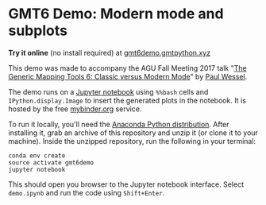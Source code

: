 # GMT6 Demo: Modern mode and subplots

**Try it online** (no install required) at [gmt6demo.gmtpython.xyz](http://gmt6demo.gmtpython.xyz)

This demo was made to accompany the AGU Fall Meeting 2017 talk
"[The Generic Mapping Tools 6: Classic versus Modern Mode](https://agu.confex.com/agu/fm17/meetingapp.cgi/Paper/233558)"
by [Paul Wessel](http://www.soest.hawaii.edu/wessel/).

The demo runs on a [Jupyter notebook](http://jupyter.org) using `%%bash` cells
and `IPython.display.Image` to insert the generated plots in the notebook.
It is hosted by the free [mybinder.org](https://mybinder.org/) service.

To run it locally, you'll need the [Anaconda Python
distribution](https://www.anaconda.com/download/).
After installing it, grab an archive of this repository and unzip it (or clone
it to your machine).
Inside the unzipped repository, run the following in your terminal:

    conda env create
    source activate gmt6demo
    jupyter notebook

This should open you browser to the Jupyter notebook interface. Select
`demo.ipynb` and run the code using `Shift+Enter`.
